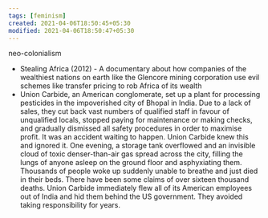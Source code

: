 ```yaml
---
tags: [feminism]
created: 2021-04-06T18:50:45+05:30
modified: 2021-04-06T18:50:47+05:30
---
```

neo-colonialism
- Stealing Africa (2012) - A documentary about how companies of the wealthiest nations on earth like the Glencore mining corporation use evil schemes like transfer pricing to rob Africa of its wealth
- Union Carbide, an American conglomerate, set up a plant for processing pesticides in the impoverished city of Bhopal in India. Due to a lack of sales, they cut back vast numbers of qualified staff in favour of unqualified locals, stopped paying for maintenance or making checks, and gradually dismissed all safety procedures in order to maximise profit. It was an accident waiting to happen. Union Carbide knew this and ignored it. One evening, a storage tank overflowed and an invisible cloud of toxic denser-than-air gas spread across the city, filling the lungs of anyone asleep on the ground floor and asphyxiating them. Thousands of people woke up suddenly unable to breathe and just died in their beds. There have been some claims of over sixteen thousand deaths. Union Carbide immediately flew all of its American employees out of India and hid them behind the US government. They avoided taking responsibility for years.